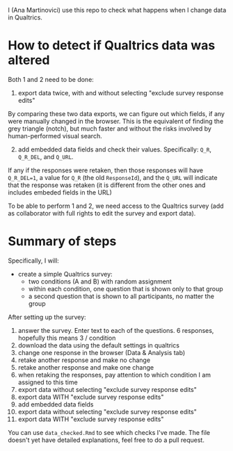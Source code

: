I (Ana Martinovici) use this repo to check what happens when I change data in Qualtrics.

# How to detect if Qualtrics data was altered

Both 1 and 2 need to be done:

1. export data twice, with and without selecting "exclude survey response edits"

By comparing these two data exports, we can figure out which fields, if any were manually changed in the browser. This is the equivalent of finding the grey triangle (notch), but much faster and without the risks involved by human-performed visual search.

2. add embedded data fields and check their values. Specifically: `Q_R`, `Q_R_DEL`, and `Q_URL`. 

If any if the responses were retaken, then those responses will have `Q_R_DEL=1`, a value for `Q_R` (the old `ResponseId`), and the `Q_URL` will indicate that the response was retaken (it is different from the other ones and includes embeded fields in the URL)

To be able to perform 1 and 2, we need access to the Qualtrics survey (add as collaborator with full rights to edit the survey and export data).


# Summary of steps

Specifically, I will:

- create a simple Qualtrics survey:
  - two conditions (A and B) with random assignment
  - within each condition, one question that is shown only to that group
  - a second question that is shown to all participants, no matter the group

After setting up the survey:

1. answer the survey. Enter text to each of the questions. 6 responses, hopefully this means 3 / condition
2. download the data using the default settings in qualtrics
3. change one response in the browser (Data & Analysis tab)
4. retake another response and make no change
5. retake another response and make one change
6. when retaking the responses, pay attention to which condition I am assigned to this time
7. export data without selecting "exclude survey response edits"
8. export data WITH "exclude survey response edits"
9. add embedded data fields
10. export data without selecting "exclude survey response edits"
11. export data WITH "exclude survey response edits"

You can use `data_checked.Rmd` to see which checks I've made. The file doesn't yet have detailed explanations, 
feel free to do a pull request.
